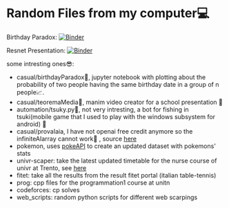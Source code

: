 # Random Files from my computer:computer:

Birthday Paradox:
[![Binder](https://mybinder.org/badge_logo.svg)](https://mybinder.org/v2/gh/SamueleFacenda/Python-Scripts/HEAD?labpath=casual%2FbirthdayParadox.ipynb)

Resnet Presentation:
[![Binder](https://mybinder.org/badge_logo.svg)](https://mybinder.org/v2/gh/SamueleFacenda/Python-Scripts/HEAD?labpath=casual%2Ftpsit-resnet.ipynb)


some intresting ones:sunglasses::
* casual/birthdayParadox:moyai:, jupyter notebook with plotting about the probability of two people having the same birthday date in a group of n people:chart_with_upwards_trend:.
* casual/teoremaMedia:memo:, manim video creator for a school presentation	:robot:
* automation/tsuky.py:rabbit:, not very intresting, a bot for fishing in tsuki(mobile game that I used to play with the windows subsystem for android)	:rabbit2:
* casual/provaIaia, I have not openai free credit anymore so the infiniteAIarray cannot work:money_with_wings:	, source [here](https://github.com/ianb/infinite-ai-array)
* pokemon, uses [pokeAPI](https://github.com/PokeAPI/pokeapi) to create an updated dataset with pokemons' stats
* univr-scaper: take the latest updated timetable for the nurse course of univr at Trento, see [here](https://pastapizza.altervista.org/univr/renderer.php)
* fitet: take all the results from the result fitet portal (italian table-tennis)
* prog: cpp files for the programmation1 course at unitn
* codeforces: cp solves
* web_scripts: random python scripts for different web scarpings

